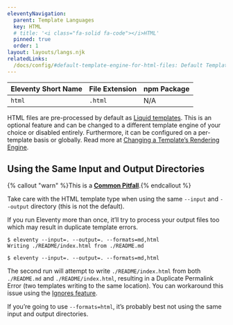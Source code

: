 ```yaml
---
eleventyNavigation:
  parent: Template Languages
  key: HTML
  # title: '<i class="fa-solid fa-code"></i>HTML'
  pinned: true
  order: 1
layout: layouts/langs.njk
relatedLinks:
  /docs/config/#default-template-engine-for-html-files: Default Template Engine for HTML Files
---
```


| Eleventy Short Name | File Extension | npm Package |
| ------------------- | -------------- | ----------- |
| `html`              | `.html`        | N/A         |

HTML files are pre-processed by default as [Liquid templates](/docs/languages/liquid/). This is an optional feature and can be changed to a different template engine of your choice or disabled entirely. Furthermore, it can be configured on a per-template basis or globally. Read more at [Changing a Template’s Rendering Engine](/docs/languages/).

<div id="same-input-output"></div>

## Using the Same Input and Output Directories

{% callout "warn" %}This is a <a href="/docs/pitfalls/"><strong>Common Pitfall</strong></a>.{% endcallout %}

Take care with the HTML template type when using the same <code>--input</code> and <code>--output</code> directory (this is not the default).

If you run Eleventy more than once, it’ll try to process your output files too which may result in duplicate template errors.

```
$ eleventy --input=. --output=. --formats=md,html
Writing ./README/index.html from ./README.md

$ eleventy --input=. --output=. --formats=md,html
```

The second run will attempt to write `./README/index.html` from both `./README.md` and `./README/index.html`, resulting in a Duplicate Permalink Error (two templates writing to the same location). You can workaround this issue using the [Ignores feature](/docs/ignores.md).

If you’re going to use `--formats=html`, it’s probably best not using the same input and output directories.
